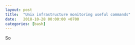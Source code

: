 ```yaml
---
layout: post
title:  "Unix infrastructure monitoring useful commands"
date:   2018-10-28 00:00:00 +0700
categories: [bash]
---
```


So
